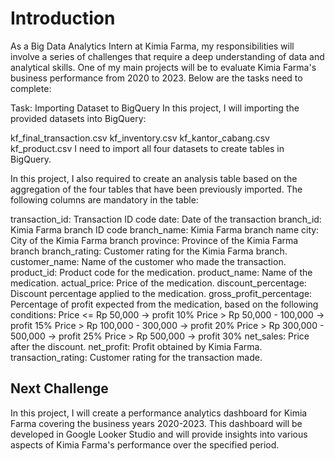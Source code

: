 # Introduction

As a Big Data Analytics Intern at Kimia Farma, my responsibilities will involve a series of challenges that require a deep understanding of data and analytical skills. One of my main projects will be to evaluate Kimia Farma's business performance from 2020 to 2023. Below are the tasks need to complete:

Task: Importing Dataset to BigQuery
In this project, I will importing the provided datasets into BigQuery:

kf_final_transaction.csv
kf_inventory.csv 
kf_kantor_cabang.csv 
kf_product.csv 
I need to import all four datasets to create tables in BigQuery.

In this project, I also required to create an analysis table based on the aggregation of the four tables that have been previously imported. The following columns are mandatory in the table:

transaction_id: Transaction ID code
date: Date of the transaction
branch_id: Kimia Farma branch ID code
branch_name: Kimia Farma branch name
city: City of the Kimia Farma branch
province: Province of the Kimia Farma branch
branch_rating: Customer rating for the Kimia Farma branch.
customer_name: Name of the customer who made the transaction.
product_id: Product code for the medication.
product_name: Name of the medication.
actual_price: Price of the medication.
discount_percentage: Discount percentage applied to the medication.
gross_profit_percentage: Percentage of profit expected from the medication, based on the following conditions:
Price <= Rp 50,000 -> profit 10%
Price > Rp 50,000 - 100,000 -> profit 15%
Price > Rp 100,000 - 300,000 -> profit 20%
Price > Rp 300,000 - 500,000 -> profit 25%
Price > Rp 500,000 -> profit 30%
net_sales: Price after the discount.
net_profit: Profit obtained by Kimia Farma.
transaction_rating: Customer rating for the transaction made.

## Next Challenge

In this project, I will create a performance analytics dashboard for Kimia Farma covering the business years 2020-2023. This dashboard will be developed in Google Looker Studio and will provide insights into various aspects of Kimia Farma's performance over the specified period.
